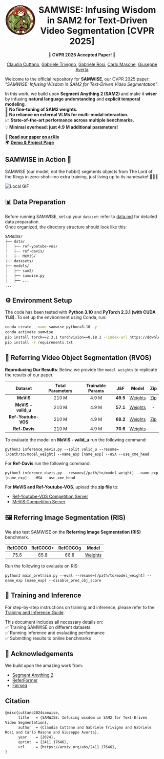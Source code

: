 <div align="center">
<img align="left" width="100" height="100" src="assets/logo.png" alt="">

# SAMWISE: Infusing Wisdom in SAM2 for Text-Driven Video Segmentation [CVPR 2025]

🎉 **CVPR 2025 Accepted Paper!** 🎉  

[Claudia Cuttano](), [Gabriele Trivigno](), [Gabriele Rosi](), [Carlo Masone](), [Giuseppe Averta]()

</div>

Welcome to the official repository for **SAMWISE**, our CVPR 2025 paper: *"SAMWISE: Infusing Wisdom in SAM2 for Text-Driven Video Segmentation"*.  

In this work, we build upon **Segment Anything 2 (SAM2)** and make it **wiser** by infusing **natural language understanding** and **explicit temporal modeling**.  
🚀 **No fine-tuning of SAM2 weights.**  
🧠 **No reliance on external VLMs for multi-modal interaction.**  
📈 **State-of-the-art performance across multiple benchmarks.**  
💡 **Minimal overhead: just 4.9 M additional parameters!**  

📄 **[Read our paper on arXiv](https://arxiv.org/abs/2411.17646)**
<br>
🌍 **[Demo & Project Page](https://claudiacuttano.github.io/SAMWISE/)**  

## SAMWISE in Action 👀
<!-- 
Our approach integrates natural language knowledge and temporal cues for <b>streaming-based Referring Video Segmentation (RVOS)</b>. We mitigate tracking bias—where the model may overlook an identifiable object while tracking another—through a learnable mechanism. This enables efficient streaming processing, leveraging memory from previous frames to maintain context and ensure accurate object segmentation.

<p align="center">
  <img src="./assets/teaser.png">
    <br/><em> SAMWISE for streaming-based RVOS.</em>
</p>
-->

SAMWISE (our model, not the hobbit) segments objects from The Lord of the Rings in zero-shot—no extra training, just living up to its namesake! 🧙‍♂️✨

![Local GIF](./assets/video_four_horizzontal.gif)

## 📊 Data Preparation  
Before running SAMWISE, set up your ```dataset```: refer to [data.md](docs/data.md) for detailed data preparation.  
Once organized, the directory structure should look like this:
```
SAMWISE/
├── data/
│   ├── ref-youtube-vos/
│   ├── ref-davis/
│   ├── MeViS/
├── datasets/
├── models/
│   ├── sam2/
│   ├── samwise.py
│   ├── ...
...
```

## ⚙️ Environment Setup  

The code has been tested with **Python 3.10** and **PyTorch 2.3.1 (with CUDA 11.8)**. To set up the environment using Conda, run:  

```bash
conda create --name samwise python=3.10 -y
conda activate samwise
pip install torch==2.3.1 torchvision==0.18.1 --index-url https://download.pytorch.org/whl/cu118
pip install -r requirements.txt
```

## 🎥 Referring Video Object Segmentation (RVOS)  

**Reproducing Our Results**: Below, we provide the ```model weights``` to replicate the results of our paper.

|       Dataset       | Total Parameters | Trainable Params |   J&F    |                                              Model                                               |                                             Zip                                              |
|:-------------------:|:----------------:|:----------------:|:--------:|:------------------------------------------------------------------------------------------------:|:--------------------------------------------------------------------------------------------:|
|      **MeViS**      |      210 M       |      4.9 M       | **49.5** |  [Weights](https://drive.google.com/file/d/1Molt2up2bP41ekeczXWQU-LWTskKJOV2/view?usp=sharing)   | [Zip](https://drive.google.com/file/d/10gnlVzFyPWa6pKk37eljKAR_7gJDcg72/view?usp=drive_link) |
| **MeViS - valid_u** |      210 M       |      4.9 M       | **57.1** |  [Weights](https://drive.google.com/file/d/1Molt2up2bP41ekeczXWQU-LWTskKJOV2/view?usp=sharing)   |                                              -                                               |
| **Ref-Youtube-VOS** |      210 M       |      4.9 M       | **69.2** | [Weights](https://drive.google.com/file/d/17Ei9XU678tCiiV14c-9EB9ZqXVrj4qEw/view?usp=drive_link) |                                           [Zip](https://drive.google.com/file/d/1bkO8lyR6Vyk6lHIcQqscvlDPYRiVMQJs/view?usp=drive_link)                                            |
|    **Ref-Davis**    |      210 M       |      4.9 M       | **70.6** |                                           [Weights](https://drive.google.com/file/d/17Ei9XU678tCiiV14c-9EB9ZqXVrj4qEw/view?usp=drive_link)                                            |                                              -                                               |


To evaluate the model on **MeViS - valid_u** run the following command:
```
python3 inference_mevis.py --split valid_u --resume=[/path/to/model_weight] --name_exp [name_exp] --HSA --use_cme_head
```

For **Ref-Davis** run the following command:
```
python3 inference_davis.py --resume=[/path/to/model_weight] --name_exp [name_exp]  --HSA --use_cme_head
```
For **MeViS and Ref-Youtube-VOS**, upload the **zip file** to:
- [Ref-Youtube-VOS Competition Server](https://codalab.lisn.upsaclay.fr/competitions/3282)
- [MeViS Competition Server](https://codalab.lisn.upsaclay.fr/competitions/21944)


## 🖼️ Referring Image Segmentation (RIS)
We also test SAMWISE on the **Referring
Image Segmentation (RIS)** benchmark.

| RefCOCO | RefCOCO+ | RefCOCOg |                   Model                    | 
|:-------:|:--------:|:--------:|:------------------------------------------:| 
|  75.6   |   65.8   |  66.8    | [Weights](https://drive.google.com/file/d/1gRGzARDjIisZ3PnCW77Y9TMM_SbV8aaa/view?usp=drive_link) |

Run the following to evaluate on RIS:
```
python3 main_pretrain.py --eval --resume=[/path/to/model_weight] --name_exp [name_exp] --disable_pred_obj_score 
```

## 🚀 Training and Inference  

For step-by-step instructions on training and inference, please refer to the [Training and Inference Guide](docs/training-and-inference.md).

This document includes all necessary details on:  
✅ Training SAMWISE on different datasets  
✅ Running inference and evaluating performance  
✅ Submitting results to online benchmarks  



## 🔗 Acknowledgements
We build upon the amazing work from:

- [Segment Anything 2](https://github.com/facebookresearch/sam2)
- [ReferFormer](https://github.com/wjn922/ReferFormer)
- [Fairseq](https://github.com/facebookresearch/fairseq)

## Citation

```
@misc{cuttano2024samwise,
      title   = {SAMWISE: Infusing wisdom in SAM2 for Text-Driven Video Segmentation},
      author  = {Claudia Cuttano and Gabriele Trivigno and Gabriele Rosi and Carlo Masone and Giuseppe Averta},
      year    = {2024},
      eprint  = {2411.17646},
      url     = {https://arxiv.org/abs/2411.17646},
}
```
